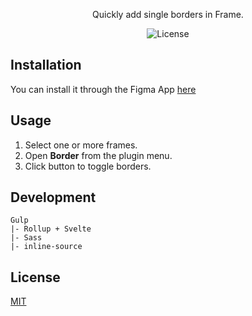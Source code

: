 <p align="center">Quickly add single borders in Frame.</p>
<p align="center"><img src="https://img.shields.io/badge/license-MIT-blue.svg?style=flat" alt="License"></p>


## Installation
You can install it through the Figma App [here](https://www.figma.com/c/plugin/740014625507871586/Border)


## Usage
1. Select one or more frames.
2. Open **Border** from the plugin menu.
3. Click button to toggle borders.


## Development
```
Gulp
|- Rollup + Svelte
|- Sass
|- inline-source
```


## License
[MIT](http://opensource.org/licenses/MIT)
